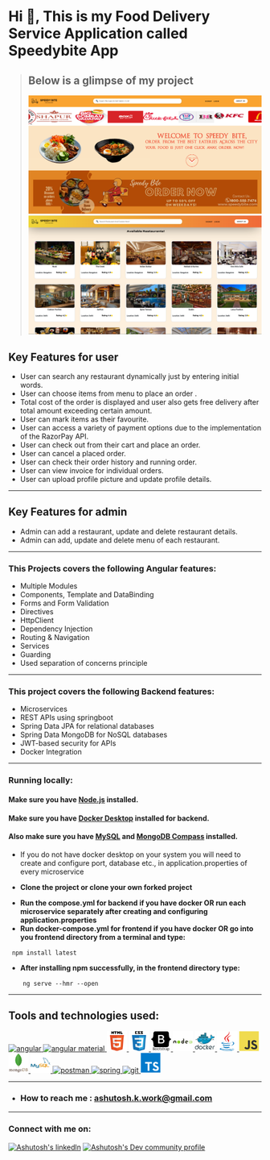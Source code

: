 # Hi 👋, This is my Food Delivery Service Application called Speedybite App

> ## Below is a glimpse of my project
> ![UI](Screenshot%20of%20UI.png)
> ![UI](Screenshot%20of%20restaurants.png)

## Key Features for user

- User can search any restaurant dynamically just by entering initial words.
- User can choose items from menu to place an order .
- Total cost of the order is displayed and user also gets free delivery after total amount exceeding certain amount.
- User can mark items as their favourite.
- User can access a variety of payment options due to the implementation of the RazorPay API.
- User can check out from their cart and place an order.
- User can cancel a placed order.
- User can check their order history and running order.
- User can view invoice for individual orders.
- User can upload profile picture and update profile details.

---

## Key Features for admin

- Admin can add a restaurant, update and delete restaurant details.
- Admin can add, update and delete menu of each restaurant.

---

### This Projects covers the following Angular features:

- Multiple Modules
- Components, Template and DataBinding
- Forms and Form Validation
- Directives
- HttpClient
- Dependency Injection
- Routing & Navigation
- Services
- Guarding
- Used separation of concerns principle

---

### This project covers the following Backend features:

- Microservices
- REST APIs using springboot
- Spring Data JPA for relational databases
- Spring Data MongoDB for NoSQL databases
- JWT-based security for APIs
- Docker Integration

---

### Running locally:

#### Make sure you have  [Node.js](http://nodejs.org/) installed.

#### Make sure you have [Docker Desktop](https://www.docker.com/products/docker-desktop/) installed for backend.

#### Also make sure you have [MySQL](https://www.mysql.com/products/community/) and [MongoDB Compass](https://www.mongodb.com/try/download/compass) installed.

* If you do not have docker desktop on your system you will need to create and configure port, database etc., in
  application.properties of every microservice

* **Clone the project or clone your own forked project**

- **Run the compose.yml for backend if you have docker OR run each microservice separately after creating and
  configuring application.properties**
- **Run docker-compose.yml for frontend if you have docker OR go into you frontend directory from a terminal and type:**

```
 npm install latest
```

- **After installing npm successfully, in the frontend directory type:**

```
    ng serve --hmr --open
```

---

## Tools and technologies used:

<p align="left"> <a href="https://angular.io" target="_blank" rel="noreferrer"> <img src="https://angular.io/assets/images/logos/angular/angular.svg" alt="angular" width="40" height="40"/> </a><a href="https://material.angular.io/" target="_blank" rel="noreferrer"> <img src="https://camo.githubusercontent.com/9ba016dbbe60f7b2c2835b9e633f8db7e4176e2be102b3280c91884f37207e9a/68747470733a2f2f63646e2e6a7364656c6976722e6e65742f67682f616e67756c61722d6d6174657269616c2d657874656e73696f6e732f73656c6563742d69636f6e406d61737465722f6173736574732f616e67756c61722d6d6174657269616c2d657874656e73696f6e732d6c6f676f2e737667" alt="angular material" width="40" height="40"/> </a><a href="https://www.w3.org/html/" target="_blank" rel="noreferrer"> <img src="https://raw.githubusercontent.com/devicons/devicon/master/icons/html5/html5-original-wordmark.svg" alt="html5" width="40" height="40"/> </a><a href="https://www.w3schools.com/css/" target="_blank" rel="noreferrer"> <img src="https://raw.githubusercontent.com/devicons/devicon/master/icons/css3/css3-original-wordmark.svg" alt="css3" width="40" height="40"/> </a><a href="https://getbootstrap.com" target="_blank" rel="noreferrer"> <img src="https://raw.githubusercontent.com/devicons/devicon/master/icons/bootstrap/bootstrap-plain-wordmark.svg" alt="bootstrap" width="40" height="40"/> </a><a href="https://nodejs.org" target="_blank" rel="noreferrer"> <img src="https://raw.githubusercontent.com/devicons/devicon/master/icons/nodejs/nodejs-original-wordmark.svg" alt="nodejs" width="40" height="40"/> </a><a href="https://www.docker.com/" target="_blank" rel="noreferrer"> <img src="https://raw.githubusercontent.com/devicons/devicon/master/icons/docker/docker-original-wordmark.svg" alt="docker" width="40" height="40"/> </a><a href="https://www.java.com" target="_blank" rel="noreferrer"> <img src="https://raw.githubusercontent.com/devicons/devicon/master/icons/java/java-original.svg" alt="java" width="40" height="40"/> </a><a href="https://developer.mozilla.org/en-US/docs/Web/JavaScript" target="_blank" rel="noreferrer"> <img src="https://raw.githubusercontent.com/devicons/devicon/master/icons/javascript/javascript-original.svg" alt="javascript" width="40" height="40"/> </a><a href="https://www.mongodb.com/" target="_blank" rel="noreferrer"> <img src="https://raw.githubusercontent.com/devicons/devicon/master/icons/mongodb/mongodb-original-wordmark.svg" alt="mongodb" width="40" height="40"/></a><a href="https://www.mysql.com/" target="_blank" rel="noreferrer"> <img src="https://raw.githubusercontent.com/devicons/devicon/master/icons/mysql/mysql-original-wordmark.svg" alt="mysql" width="40" height="40"/> </a><a href="https://postman.com" target="_blank" rel="noreferrer"> <img src="https://www.vectorlogo.zone/logos/getpostman/getpostman-icon.svg" alt="postman" width="40" height="40"/> </a><a href="https://spring.io/" target="_blank" rel="noreferrer"> <img src="https://www.vectorlogo.zone/logos/springio/springio-icon.svg" alt="spring" width="40" height="40"/> </a><a href="https://git-scm.com/" target="_blank" rel="noreferrer"> <img src="https://www.vectorlogo.zone/logos/git-scm/git-scm-icon.svg" alt="git" width="40" height="40"/> </a><a href="https://www.typescriptlang.org/" target="_blank" rel="noreferrer"> <img src="https://raw.githubusercontent.com/devicons/devicon/master/icons/typescript/typescript-original.svg" alt="typescript" width="40" height="40"/> </a> </p>

---

- ### How to reach me : [ashutosh.k.work@gmail.com](ashutosh.k.work@gmail.com)

---

### Connect with me on:

<a href="https://www.linkedin.com/in/ashutosh-axe00/" target="blank"><img align="center" src="https://raw.githubusercontent.com/rahuldkjain/github-profile-readme-generator/master/src/images/icons/Social/linked-in-alt.svg" alt="Ashutosh's linkedln" height="30" width="40" /></a>
<a href="https://dev.to/axe00" target="blank"><img align="center" src="https://dev-to-uploads.s3.amazonaws.com/uploads/logos/resized_logo_UQww2soKuUsjaOGNB38o.png" alt="Ashutosh's Dev community profile" height="30" width="40" /></a>
